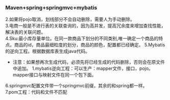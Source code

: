 ### Maven+spring+springmvc+mybatis

2.如果将pojo取消，划线部分不会自动删除，需要人为手动删除。  
3.电商一般是不进行表的关联查询的，因为高并发，提高冗余度来增加查找性能，解决表的关联问题。  
4.Sku:最小库存量单位。在同一款商品下划分的不同类别,唯一确定一个商品的特点。商品的id，商品最细粒度的划分，商品的颜色，配置都已经确定。
5.Mybatis的逆向工程。根据数据库表生成java代码。  
* 注意：如果想再次生成代码，必须先将已经生成的代码删除，否则会在原文件中追加。
1.mybatis逆向工程：可以生产：mapper文件，接口，pojo。mapper接口与映射文件在同一个包下面。   

6.springmvc配置文件带一个springmvc前缀，其余的和spring都一样。   
7.pom工程：代码和文件不匹配
